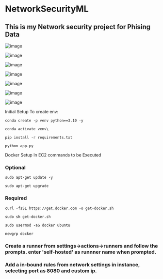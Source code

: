 # NetworkSecurityML

## This is my Network security project for Phising Data

![image](https://github.com/user-attachments/assets/ed8ecaa3-ca88-49cd-a8d8-a309ef69eb3d)

![image](https://github.com/user-attachments/assets/b67fec99-6830-4f93-bb34-b78501d4a387)

![image](https://github.com/user-attachments/assets/281e2368-c958-4686-a823-8273e58762f3)

![image](https://github.com/user-attachments/assets/5461a5e1-2c25-4b5a-baa3-ad9a17b58c0f)

![image](https://github.com/user-attachments/assets/1d5bf9a2-2bdb-4727-a69c-b016b6209730)

![image](https://github.com/user-attachments/assets/4b65f0b9-7682-4830-9092-abc9298660e0)

![image](https://github.com/user-attachments/assets/435b1999-f7de-4ae5-88e2-94d6865f53d0)


Initial Setup
To create env:
```
conda create -p venv python==3.10 -y
```
```
conda activate venv\
```
```
pip install -r requirements.txt
```
```
python app.py
```
Docker Setup In EC2 commands to be Executed

### Optional
```
sudo apt-get update -y
```
```
sudo apt-get upgrade
```
### Required
```
curl -fsSL https://get.docker.com -o get-docker.sh
```
```
sudo sh get-docker.sh
```
```
sudo usermod -aG docker ubuntu
```
```
newgrp docker
```

### Create a runner from settings->actions->runners and follow the prompts. enter 'self-hosted' as runnner name when prompted.
### Add a in-bound rules from network settings in instance, selecting port as 8080 and custom ip.
